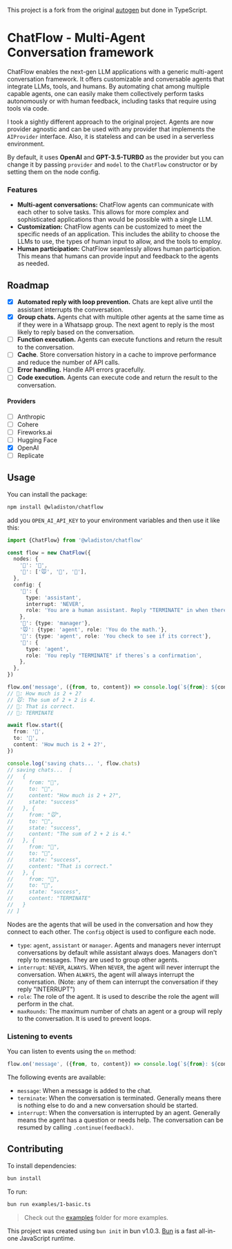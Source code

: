 This project is a fork from the original
[autogen](https://github.com/microsoft/autogen) but done in TypeScript.

# ChatFlow - Multi-Agent Conversation framework

ChatFlow enables the next-gen LLM applications with a generic multi-agent
conversation framework. It offers customizable and conversable agents that
integrate LLMs, tools, and humans. By automating chat among multiple capable
agents, one can easily make them collectively perform tasks autonomously or with
human feedback, including tasks that require using tools via code.

I took a sightly different approach to the original project. Agents are now
provider agnostic and can be used with any provider that implements the
`AIProvider` interface. Also, it is stateless and can be used in a serverless
environment.

By default, it uses **OpenAI** and **GPT-3.5-TURBO** as the provider but you can
change it by passing `provider` and `model` to the `ChatFlow` constructor or by
setting them on the node config.

### Features

- **Multi-agent conversations:** ChatFlow agents can communicate with each other
  to solve tasks. This allows for more complex and sophisticated applications
  than would be possible with a single LLM.
- **Customization:** ChatFlow agents can be customized to meet the specific
  needs of an application. This includes the ability to choose the LLMs to use,
  the types of human input to allow, and the tools to employ.
- **Human participation:** ChatFlow seamlessly allows human participation. This
  means that humans can provide input and feedback to the agents as needed.

## Roadmap

- [x] **Automated reply with loop prevention.** Chats are kept alive until the
      assistant interrupts the conversation.
- [x] **Group chats.** Agents chat with multiple other agents at the same time
      as if they were in a Whatsapp group. The next agent to reply is the most
      likely to reply based on the conversation.
- [ ] **Function execution.** Agents can execute functions and return the result
      to the conversation.
- [ ] **Cache**. Store conversation history in a cache to improve performance
      and reduce the number of API calls.
- [ ] **Error handling.** Handle API errors gracefully.
- [ ] **Code execution.** Agents can execute code and return the result to the
      conversation.

#### Providers

- [ ] Anthropic
- [ ] Cohere
- [ ] Fireworks.ai
- [ ] Hugging Face
- [x] OpenAI
- [ ] Replicate

## Usage

You can install the package:

```bash
npm install @wladiston/chatflow
```

add you `OPEN_AI_API_KEY` to your environment variables and then use it like
this:

```ts
import {ChatFlow} from '@wladiston/chatflow'

const flow = new ChatFlow({
  nodes: {
    '🧑': '🤖',
    '🤖': ['🐭', '🦁', '🐶'],
  },
  config: {
    '🧑': {
      type: 'assistant',
      interrupt: 'NEVER',
      role: 'You are a human assistant. Reply "TERMINATE" in when there is a correct answer.',
    },
    '🤖': {type: 'manager'},
    '🐭': {type: 'agent', role: 'You do the math.'},
    '🦁': {type: 'agent', role: 'You check to see if its correct'},
    '🐶': {
      type: 'agent',
      role: 'You reply "TERMINATE" if theres`s a confirmation',
    },
  },
})

flow.on('message', ({from, to, content}) => console.log(`${from}: ${content}`))
// 🧑: How much is 2 + 2?
// 🐭: The sum of 2 + 2 is 4.
// 🦁: That is correct.
// 🐶: TERMINATE

await flow.start({
  from: '🧑',
  to: '🤖',
  content: 'How much is 2 + 2?',
})

console.log('saving chats... ', flow.chats)
// saving chats...  [
//   {
//     from: "🧑",
//     to: "🤖",
//     content: "How much is 2 + 2?",
//     state: "success"
//   }, {
//     from: "🐭",
//     to: "🤖",
//     state: "success",
//     content: "The sum of 2 + 2 is 4."
//   }, {
//     from: "🦁",
//     to: "🤖",
//     state: "success",
//     content: "That is correct."
//   }, {
//     from: "🐶",
//     to: "🤖",
//     state: "success",
//     content: "TERMINATE"
//   }
// ]
```

Nodes are the agents that will be used in the conversation and how they connect
to each other. The `config` object is used to configure each node.

- `type`: `agent`, `assistant` or `manager`. Agents and managers never interrupt
  conversations by default while assistant always does. Managers don't reply to
  messages. They are used to group other agents.
- `interrupt`: `NEVER`, `ALWAYS`. When `NEVER`, the agent will never interrupt
  the conversation. When `ALWAYS`, the agent will always interrupt the
  conversation. (Note: any of them can interrupt the conversation if they reply
  "INTERRUPT")
- `role`: The role of the agent. It is used to describe the role the agent will
  perform in the chat.
- `maxRounds`: The maximum number of chats an agent or a group will reply to the
  conversation. It is used to prevent loops.

### Listening to events

You can listen to events using the `on` method:

```ts
flow.on('message', ({from, to, content}) => console.log(`${from}: ${content}`))
```

The following events are available:

- `message`: When a message is added to the chat.
- `terminate`: When the conversation is terminated. Generally means there is
  nothing else to do and a new conversation should be started.
- `interrupt`: When the conversation is interrupted by an agent. Generally means
  the agent has a question or needs help. The conversation can be resumed by
  calling `.continue(feedback)`.

## Contributing

To install dependencies:

```bash
bun install
```

To run:

```bash
bun run examples/1-basic.ts
```

> Check out the [examples](./examples) folder for more examples.

This project was created using `bun init` in bun v1.0.3. [Bun](https://bun.sh)
is a fast all-in-one JavaScript runtime.

